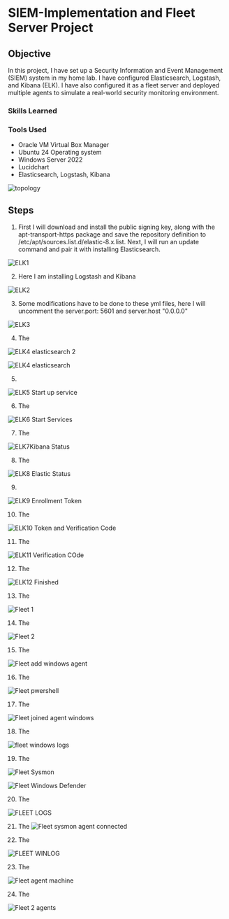 # SIEM-Implementation and Fleet Server Project


## Objective

In this project, I have set up a Security Information and Event Management (SIEM) system in my home lab. I have configured Elasticsearch, Logstash, and Kibana (ELK). I have also configured it as a fleet server and deployed multiple agents to simulate a real-world security monitoring environment.


### Skills Learned



### Tools Used

- Oracle VM Virtual Box Manager
- Ubuntu 24 Operating system
- Windows Server 2022
- Lucidchart
- Elasticsearch, Logstash, Kibana
  

![topology](https://github.com/user-attachments/assets/f86f499c-57d2-4f9e-96fa-636e4b90a328)

  

## Steps


1. First I will download and install the public signing key, along with the apt-transport-https package and save the repository definition to /etc/apt/sources.list.d/elastic-8.x.list. Next, I will run an update command and pair it with installing Elasticsearch.

![ELK1](https://github.com/user-attachments/assets/d70f997b-da17-4cb6-864a-ac32af26a165)

2. Here I am installing Logstash and Kibana

![ELK2](https://github.com/user-attachments/assets/5e8d5cfe-e2d5-49c5-8d7b-24c8d1b07a71)

3. Some modifications have to be done to these yml files, here I will uncomment the server.port: 5601 and server.host "0.0.0.0"

![ELK3](https://github.com/user-attachments/assets/793c21fe-b7f7-4fc5-8abe-58a191722069)

4. The
 
![ELK4 elasticsearch 2](https://github.com/user-attachments/assets/58d25cd0-b40b-40b8-ab3c-a5189716452d)

![ELK4 elasticsearch](https://github.com/user-attachments/assets/4f5326b7-6d6b-4ed0-924f-d93411cea191)

5.

![ELK5 Start up service](https://github.com/user-attachments/assets/ee29d478-89d9-469e-894c-a4e586bddd2a)

6. The

![ELK6 Start Services](https://github.com/user-attachments/assets/5aa60147-94b0-4df3-89e5-ccfc422b10d1)

7. The

![ELK7Kibana Status](https://github.com/user-attachments/assets/558c738c-2ec4-4ad8-a153-7d82a6750a9e)

8. The

![ELK8 Elastic Status](https://github.com/user-attachments/assets/d820c69b-b3d5-4bc9-b889-cb4255003637)

9.

![ELK9 Enrollment Token](https://github.com/user-attachments/assets/ce92778b-4e3c-40de-9cef-caca9f7c3cdf)

10. The

![ELK10 Token and Verification Code](https://github.com/user-attachments/assets/fae05c30-d702-4568-bd40-e193483bd2df)

11. The

![ELK11 Verification COde](https://github.com/user-attachments/assets/874dc5ce-0035-40cb-8fe8-b2dde9ea6050)

12. The

![ELK12 Finished](https://github.com/user-attachments/assets/7769c149-ea82-4984-83ab-be92a6608807)

13. The

![Fleet 1](https://github.com/user-attachments/assets/df118712-651f-4ef9-9216-336b56309669)

14. The

![Fleet 2](https://github.com/user-attachments/assets/eb60fdd1-1b61-4b7c-b813-1de6385cbe2f)

15. The

![Fleet add windows agent](https://github.com/user-attachments/assets/c081c10d-8307-4bc6-a8d4-7efe72b743d2)

16. The

![Fleet pwershell](https://github.com/user-attachments/assets/bee9897f-edf7-44cf-979c-b81bb253893a)

17. The

![Fleet joined agent windows](https://github.com/user-attachments/assets/bee15812-e194-42bc-9ebf-dcae6dec9b72)

18. The

![fleet windows logs](https://github.com/user-attachments/assets/8114ed13-66e7-4dbe-b1ae-018f6c6ed64a)

19. The

![Fleet Sysmon](https://github.com/user-attachments/assets/5fae8aa5-0acb-4456-b4b0-bdbf7a511388)

![Fleet Windows Defender](https://github.com/user-attachments/assets/00c0e927-9ee8-449b-b919-27698660b92c)

20. The
    
![FLEET LOGS](https://github.com/user-attachments/assets/c9910228-31de-40a5-b021-9da2db47cded)


21. The
![Fleet sysmon agent connected](https://github.com/user-attachments/assets/3d3fa7cc-46bc-4d7c-a3d1-4b0f0aa5fc9e)


22. The

![FLEET WINLOG](https://github.com/user-attachments/assets/9dd49188-c5c7-4181-b842-ea31900496ee)

23. The

![Fleet agent machine](https://github.com/user-attachments/assets/661a142f-c2ff-4292-9edc-961ad846c262)

24. The

![Fleet 2 agents](https://github.com/user-attachments/assets/0f4a6e76-a561-4dc7-b18b-773e8a80fc8d)






















